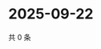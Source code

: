 # 2025-09-22

共 0 条

<!-- BEGIN ZHIHUQUESTIONS -->
<!-- 最后更新时间 Mon Sep 22 2025 11:33:57 GMT+0800 (China Standard Time) -->

<!-- END ZHIHUQUESTIONS -->

